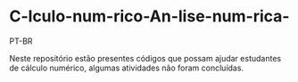 # C-lculo-num-rico-An-lise-num-rica-
PT-BR

Neste repositório estão presentes códigos que possam ajudar estudantes de cálculo numérico, algumas atividades não foram concluídas.
